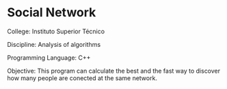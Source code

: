 # Social Network

College: Instituto Superior Técnico

Discipline: Analysis of algorithms

Programming Language: C++

Objective: This program can calculate the best and the fast way to discover how many people are conected at the same network.
